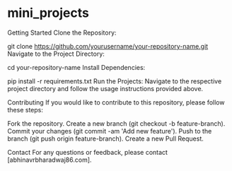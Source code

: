﻿# mini_projects
Getting Started
Clone the Repository:

git clone https://github.com/yourusername/your-repository-name.git
Navigate to the Project Directory:


cd your-repository-name
Install Dependencies:

pip install -r requirements.txt
Run the Projects:
Navigate to the respective project directory and follow the usage instructions provided above.

Contributing
If you would like to contribute to this repository, please follow these steps:

Fork the repository.
Create a new branch (git checkout -b feature-branch).
Commit your changes (git commit -am 'Add new feature').
Push to the branch (git push origin feature-branch).
Create a new Pull Request.

Contact
For any questions or feedback, please contact [abhinavrbharadwaj86.com].
